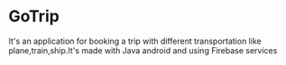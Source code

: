 # GoTrip
It's an application for booking a trip with different transportation like plane,train,ship.It's made with Java android and using Firebase services
